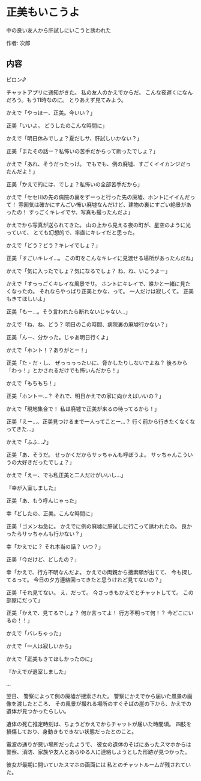 # 正美もいこうよ

中の良い友人から肝試しにいこうと誘われた

作者: 次郎

## 内容

ピロン♪

チャットアプリに通知がきた。
私の友人のかえでからだ。
こんな夜遅くになんだろう。もう11時なのに。
とりあえず見てみよう。

かえで「やっほー、正美。今いい？」

正美「いいよ。
どうしたのこんな時間に」

かえで「明日休みでしょ？夏だしサ、肝試しいかない？」

正美「またその話ー？私怖いの苦手だからって断ったでしょ？」

かえで「あれ、そうだったっけ。
でもでも、例の廃墟、すごくイイカンジだったんだよ！」

正美「かえで的には、でしょ？私怖いの全部苦手だから」

かえで「セセ川の先の病院の裏をずーっと行った先の廃墟、ホントにイイんだって！
雰囲気は確かにすんごい怖い廃墟なんだけど、建物の裏にすごい絶景があったの！
すっごくキレイでサ、写真も撮ったんだよ」

かえでから写真が送られてきた。
山の上から見える夜の町が、星空のように光っていて、
とても幻想的で、率直にキレイだと思った。

かえで「どう？どう？キレイでしょ？」

正美「すごいキレイ...。
この町をこんなキレイに見渡せる場所があったんだね」

かえで「気に入ったでしょ？気になるでしょ？
ね、ね、いこうよー」

かえで「すっっごくキレイな風景でサ。
ホントにキレイで、誰かと一緒に見たくなったの。
それならやっぱり正美とかな、って。
一人だけは寂しくて。
正美もきてほしいよ」

正美「もー...。そう言われたら断れないじゃない...」

かえで「ね、ね、どう？
明日のこの時間、病院裏の廃墟行かない？」

正美「んー、分かった。じゃあ明日行くよ」

かえで「ホント！？ありがとー！」

正美「た・だ・し、
ぜっっっったいに、脅かしたりしないでよね？
後ろから「わっ！」とかされるだけでも怖いんだから！」

かえで「もちもち！」

正美「ホントー...？
それで、明日かえでの家に向かえばいいの？」

かえで「現地集合で！
私は廃墟で正美が来るの待ってるから！」

正美「えー...、正美見つけるまで一人ってことー...？
行く前から行きたくなくなってきた...」

かえで「ふふ...♪」

正美「あ、そうだ。
せっかくだからサッちゃんも呼ぼうよ。
サッちゃんこういうの大好きだったでしょ？」

かえで「えー、でも私正美と二人だけがいいし...」

『幸が入室しました』

正美「あ、もう呼んじゃった」

幸「どしたの、正美。こんな時間に」

正美「ゴメンね急に。
かえでに例の廃墟に肝試しに行こって誘われたの。
良かったらサッちゃんも行かない？」

幸「かえでに？
それ本当の話？
いつ？」

正美「今だけど、どしたの？」

幸「かえで、行方不明なんだよ。
かえでの両親から捜索願が出てて、
今も探してるって。
今日の夕方連絡回ってきたと思うけれど見てないの？」

正美「それ見てない。
え、だって。
今さっきもかえでとチャットしてて。
この部屋にだって」

正美「かえで、見てるでしょ？
何か言ってよ！
行方不明って何！？
今どこにいるの！！」

かえで「バレちゃった」

かえで「一人は寂しいから」

かえで「正美もきてほしかったのに」

『かえでが退室しました』

...

翌日、
警察によって例の廃墟が捜索された。
警察にかえでから届いた風景の画像を渡したところ、
その風景が撮れる場所のすぐそばの崖の下から、かえでの遺体が見つかったらしい。

遺体の死亡推定時刻は、ちょうどかえでからチャットが届いた時間頃。
四肢を損傷しており、身動きもできない状態だったとのこと。

電波の通りが悪い場所だったようで、
彼女の遺体のそばにあったスマホからは
警察、消防、家族や友人とあらゆる人に連絡しようとした形跡が見つかった。

彼女が最期に開いていたスマホの画面には
私とのチャットルームが残されていた。
